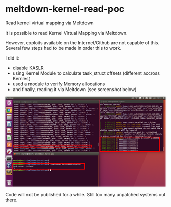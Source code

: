 # meltdown-kernel-read-poc
Read kernel virtual mapping via Meltdown

It is possible to read Kernel Virtual Mapping via Meltdown.

However, exploits available on the Internet/Github are not capable of this. Several few steps had to be made in order this to work.

I did it:

- disable KASLR
- using Kernel Module to calculate task_struct offsets (different accross Kernles)
- used a module to verify Memory allocations
- and finally, reading it via Meltdown (see screenshot below)

![Meltdown Kernel Read PoC](/meltdown-kernel-read-poc.png)


Code will not be published for a while. Still too many unpatched systems out there.
